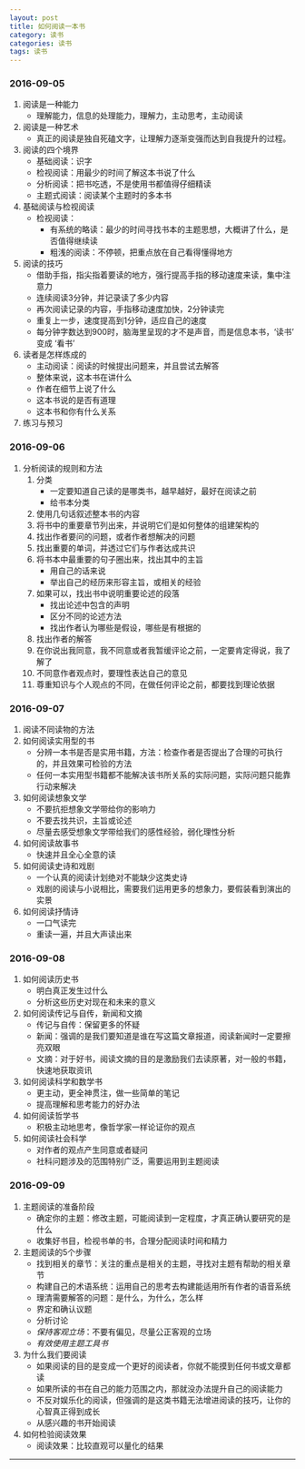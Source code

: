 ```yaml
---
layout: post
title: 如何阅读一本书
category: 读书
categories: 读书
tags: 读书
---
```


### 2016-09-05
1. 阅读是一种能力
    - 理解能力，信息的处理能力，理解力，主动思考，主动阅读
2. 阅读是一种艺术
    - 真正的阅读是独自死磕文字，让理解力逐渐变强而达到自我提升的过程。
3. 阅读的四个境界
    - 基础阅读：识字
    - 检视阅读：用最少的时间了解这本书说了什么
    - 分析阅读：把书吃透，不是使用书都值得仔细精读
    - 主题式阅读：阅读某个主题时的多本书
4. 基础阅读与检视阅读
    - 检视阅读：
        * 有系统的略读：最少的时间寻找书本的主题思想，大概讲了什么，是否值得继续读
        * 粗浅的阅读：不停顿，把重点放在自己看得懂得地方
5. 阅读的技巧
    - 借助手指，指尖指着要读的地方，强行提高手指的移动速度来读，集中注意力
    - 连续阅读3分钟，并记录读了多少内容
    - 再次阅读记录的内容，手指移动速度加快，2分钟读完
    - 重复上一步，速度提高到1分钟，适应自己的速度
    - 每分钟字数达到900时，脑海里呈现的才不是声音，而是信息本书，‘读书’ 变成 ‘看书’
6. 读者是怎样炼成的
    - 主动阅读：阅读的时候提出问题来，并且尝试去解答
    - 整体来说，这本书在讲什么
    - 作者在细节上说了什么
    - 这本书说的是否有道理
    - 这本书和你有什么关系
7. 练习与预习

### 2016-09-06
1. 分析阅读的规则和方法
    1. 分类
        - 一定要知道自己读的是哪类书，越早越好，最好在阅读之前
        - 给书本分类
    2. 使用几句话叙述整本书的内容
    3. 将书中的重要章节列出来，并说明它们是如何整体的组建架构的
    4. 找出作者要问的问题，或者作者想解决的问题
    5. 找出重要的单词，并透过它们与作者达成共识
    6. 将书本中最重要的句子圈出来，找出其中的主旨
        - 用自己的话来说
        - 举出自己的经历来形容主旨，或相关的经验
    7. 如果可以，找出书中说明重要论述的段落
        - 找出论述中包含的声明
        - 区分不同的论述方法
        - 找出作者认为哪些是假设，哪些是有根据的
    8. 找出作者的解答
    9. 在你说出我同意，我不同意或者我暂缓评论之前，一定要肯定得说，我了解了
    10. 不同意作者观点时，要理性表达自己的意见
    11. 尊重知识与个人观点的不同，在做任何评论之前，都要找到理论依据

### 2016-09-07
1. 阅读不同读物的方法
2. 如何阅读实用型的书
    - 分辨一本书是否是实用书籍，方法：检查作者是否提出了合理的可执行的，并且效果可检验的方法
    - 任何一本实用型书籍都不能解决该书所关系的实际问题，实际问题只能靠行动来解决
3. 如何阅读想象文学
    - 不要抗拒想象文学带给你的影响力
    - 不要去找共识，主旨或论述
    - 尽量去感受想象文学带给我们的感性经验，弱化理性分析
4. 如何阅读故事书
    - 快速并且全心全意的读
5. 如何阅读史诗和戏剧
    - 一个认真的阅读计划绝对不能缺少这类史诗
    - 戏剧的阅读与小说相比，需要我们运用更多的想象力，要假装看到演出的实景
6. 如何阅读抒情诗
    - 一口气读完
    - 重读一遍，并且大声读出来

### 2016-09-08
1. 如何阅读历史书
    - 明白真正发生过什么
    - 分析这些历史对现在和未来的意义
2. 如何阅读传记与自传，新闻和文摘
    - 传记与自传：保留更多的怀疑
    - 新闻：强调的是我们要知道是谁在写这篇文章报道，阅读新闻时一定要擦亮双眼
    - 文摘：对于好书，阅读文摘的目的是激励我们去读原著，对一般的书籍，快速地获取资讯
3. 如何阅读科学和数学书
    - 更主动，更全神贯注，做一些简单的笔记
    - 提高理解和思考能力的好办法
4. 如何阅读哲学书
    - 积极主动地思考，像哲学家一样论证你的观点
5. 如何阅读社会科学
    - 对作者的观点产生同意或者疑问
    - 社科问题涉及的范围特别广泛，需要运用到主题阅读

### 2016-09-09
1. 主题阅读的准备阶段
    - 确定你的主题：修改主题，可能阅读到一定程度，才真正确认要研究的是什么
    - 收集好书目，检视书单的书，合理分配阅读时间和精力
2. 主题阅读的5个步骤
    - 找到相关的章节：关注的重点是相关的主题，寻找对主题有帮助的相关章节
    - 构建自己的术语系统：运用自己的思考去构建能适用所有作者的语音系统
    - 理清需要解答的问题：是什么，为什么，怎么样
    - 界定和确认议题
    - 分析讨论
    - *保持客观立场*：不要有偏见，尽量公正客观的立场
    - *有效使用主题工具书*
3. 为什么我们要阅读
    - 如果阅读的目的是变成一个更好的阅读者，你就不能摸到任何书或文章都读
    - 如果所读的书在自己的能力范围之内，那就没办法提升自己的阅读能力
    - 不反对娱乐化的阅读，但强调的是这类书籍无法增进阅读的技巧，让你的心智真正得到成长
    - 从感兴趣的书开始阅读
4. 如何检验阅读效果
    - 阅读效果：比较直观可以量化的结果











---